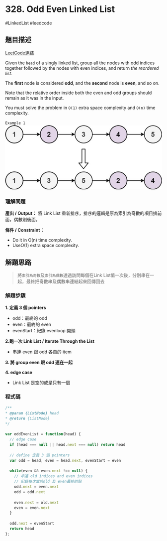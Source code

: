 # 328. Odd Even Linked List
#LinkedList #leedcode 

## 題目描述
[LeetCode連結](https://leetcode.com/problems/odd-even-linked-list/description/?envType=study-plan-v2&envId=leetcode-75)

Given the `head` of a singly linked list, group all the nodes with odd indices together followed by the nodes with even indices, and return _the reordered list_.

The **first** node is considered **odd**, and the **second** node is **even**, and so on.

Note that the relative order inside both the even and odd groups should remain as it was in the input.

You must solve the problem in `O(1)` extra space complexity and `O(n)` time complexity.

`Example 1`
![example1](./example1.png)

### 理解問題
**產出 / Output：**
將 Link List 重新排序，排序的邏輯是原為索引為奇數的項目排前面，偶數則後面。

**條件 / Constraint：**
- Do it in O(n) time complexity.
- UseO(1) extra space complexity.

## 解題思路

> 將`索引為奇數`及`索引為偶數`透過訪問每個在Link List值一次後，分別串在一起，最終把奇數串及偶數串連結起來回傳回去

### 解題步驟

**1. 定義 3 個 pointers**
- odd：最終的 odd
- even：最終的 even
- evenStart：紀錄 evenloop 開頭

**2.跑一次 Link List / Iterate Through the List**
- 串連 even 跟 odd 各自的 item

**3. 將 group even 跟 odd 連在一起**

**4. edge case**
- Link List 是空的或是只有一個
### 程式碼

```js
/**
* @param {ListNode} head
* @return {ListNode}
*/

var oddEvenList = function(head) {
  // edge case
  if (head === null || head.next === null) return head

  // define 定義 3 個 pointers
  var odd = head, even = head.next, evenStart = even

  while(even && even.next !== null) {
    // 串連 old indices and even indices
    // 紀錄每次當前old 及 even最終的點
    odd.next = even.next
    odd = odd.next

	even.next = old.next
	even = even.next
  }

  odd.next = evenStart
  return head
};

```